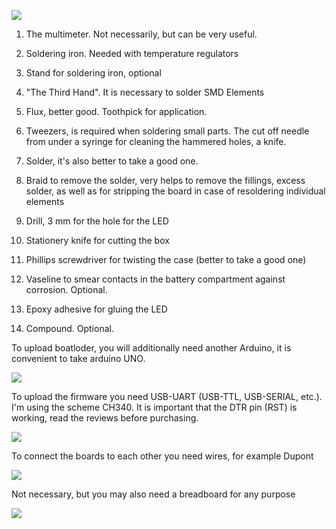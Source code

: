 ![](https://raw.githubusercontent.com/alexandervolikov/sportiduino/master/Images/equip.jpg)

1. The multimeter. Not necessarily, but can be very useful.

2. Soldering iron. Needed with temperature regulators

3. Stand for soldering iron, optional

4. "The Third Hand". It is necessary to solder SMD Elements

5. Flux, better good. Toothpick for application.

6. Tweezers, is required when soldering small parts. The cut off needle from under a syringe for cleaning the hammered holes, a knife.

7. Solder, it's also better to take a good one.

8. Braid to remove the solder, very helps to remove the fillings, excess solder, as well as for stripping the board in case of resoldering individual elements

9. Drill, 3 mm for the hole for the LED

10. Stationery knife for cutting the box

11. Phillips screwdriver for twisting the case (better to take a good one)

12. Vaseline to smear contacts in the battery compartment against corrosion. Optional.

13. Epoxy adhesive for gluing the LED

14. Compound. Optional.


To upload boatloder, you will additionally need another Arduino, it is convenient to take arduino UNO.

![](https://raw.githubusercontent.com/alexandervolikov/sportiduino/master/Images/UNO.JPG)

To upload the firmware you need USB-UART (USB-TTL, USB-SERIAL, etc.). I'm using the scheme CH340. It is important that the DTR pin (RST) is working, read the reviews before purchasing.

![](https://raw.githubusercontent.com/alexandervolikov/sportiduino/master/Images/TTL-UART.JPG)

To connect the boards to each other you need wires, for example Dupont

![](https://raw.githubusercontent.com/alexandervolikov/sportiduino/master/Images/Wire.JPG)

Not necessary, but you may also need a breadboard for any purpose

![](https://raw.githubusercontent.com/alexandervolikov/sportiduino/master/Images/Breadboard.JPG)

